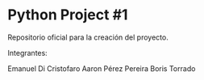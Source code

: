 # Python Project #1
 Repositorio oficial para la creación del proyecto.
 
 Integrantes:
 
 Emanuel Di Cristofaro
 Aaron Pérez Pereira
 Boris Torrado
